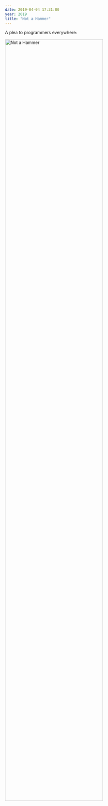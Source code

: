 ```yaml
---
date: 2019-04-04 17:31:00
year: 2019
title: "Not a Hammer"
---
```


A plea to programmers everywhere:

<img src="{{'/files/2019/04/not-a-hammer.png' | relative_url}}" alt="Not a Hammer" width="80%" class="centered">

